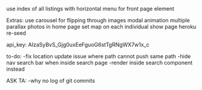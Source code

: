 use index of all listings with horizontal menu for front page element

Extras:
use carousel for flipping through images
modal animation
multiple parallax photos in home page
set map on each individual show page
heroku re-seed


api_key: AIzaSyBvS_Gjg0uxEeFguoG6stTgRNgWX7w1x_c


to-do:
  -fix location update issue where path cannot push same path
  -hide nav search bar when inside search page
    -render inside search component instead




ASK TA:
  -why no log of git commits
